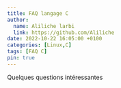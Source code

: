 ```yaml
---
title: FAQ langage C
author:
  name: Aliliche larbi
  link: https://github.com/Aliliche
date: 2022-10-22 16:05:00 +0100
categories: [Linux,C]
tags: [FAQ C]
pin: true
---
```


Quelques questions intéressantes

